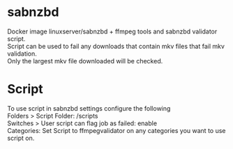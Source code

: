 # sabnzbd
Docker image linuxserver/sabnzbd + ffmpeg tools and sabnzbd validator script.  
Script can be used to fail any downloads that contain mkv files that fail mkv validation.  
Only the largest mkv file downloaded will be checked.  

# Script
To use script in sabnzbd settings configure the following  
Folders > Script Folder: /scripts  
Switches > User script can flag job as failed: enable  
Categories: Set Script to ffmpegvalidator on any categories you want to use script on.